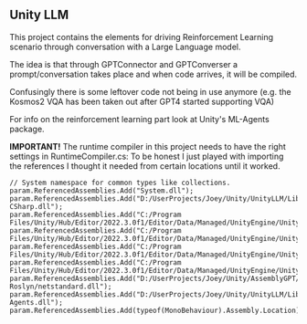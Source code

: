 ## Unity LLM
This project contains the elements for driving Reinforcement Learning scenario through conversation with a Large Language model.

The idea is that through GPTConnector and GPTConverser a prompt/conversation takes place and when code arrives, it will be compiled.

Confusingly there is some leftover code not being in use anymore (e.g. the Kosmos2 VQA has been taken out after GPT4 started supporting VQA)

For info on the reinforcement learning part look at Unity's ML-Agents package. 

**IMPORTANT!**
The runtime compiler in this project needs to have the right settings in RuntimeCompiler.cs:
To be honest I just played with importing the references I thought it needed from certain locations until it worked.
```
// System namespace for common types like collections.
param.ReferencedAssemblies.Add("System.dll");
param.ReferencedAssemblies.Add("D:/UserProjects/Joey/Unity/UnityLLM/Library/ScriptAssemblies/Assembly-CSharp.dll");
param.ReferencedAssemblies.Add("C:/Program Files/Unity/Hub/Editor/2022.3.0f1/Editor/Data/Managed/UnityEngine/UnityEngine.dll");
param.ReferencedAssemblies.Add("C:/Program Files/Unity/Hub/Editor/2022.3.0f1/Editor/Data/Managed/UnityEngine/UnityEngine.InputLegacyModule.dll");
param.ReferencedAssemblies.Add("C:/Program Files/Unity/Hub/Editor/2022.3.0f1/Editor/Data/Managed/UnityEngine/UnityEngine.InputModule.dll");
param.ReferencedAssemblies.Add("C:/Program Files/Unity/Hub/Editor/2022.3.0f1/Editor/Data/Managed/UnityEngine/UnityEngine.PhysicsModule.dll");
param.ReferencedAssemblies.Add("D:/UserProjects/Joey/Unity/AssemblyGPT/Assets/Unity-Roslyn/netstandard.dll");
param.ReferencedAssemblies.Add("D:/UserProjects/Joey/Unity/UnityLLM/Library/ScriptAssemblies/Unity.ML-Agents.dll");
param.ReferencedAssemblies.Add(typeof(MonoBehaviour).Assembly.Location);
```


